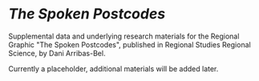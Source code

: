 # *The Spoken Postcodes*

Supplemental data and underlying research materials for the Regional Graphic "The Spoken Postcodes", published in Regional Studies Regional Science, by Dani Arribas-Bel.

Currently a placeholder, additional materials will be added later.

